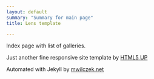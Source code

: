 ```yaml
---
layout: default
summary: "Summary for main page"
title: Lens template

---
```


Index page with list of galleries.

Just another fine responsive site template by [HTML5 UP](http://html5up.net">)

Automated with Jekyll by [mwilczek.net](https://mwilczek-net.github.io/)
